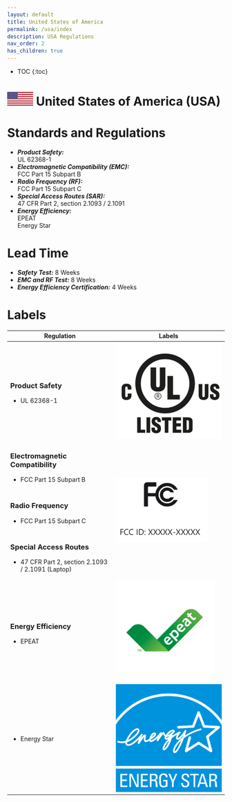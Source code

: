 ```yaml
---
layout: default
title: United States of America  
permalink: /usa/index
description: USA Regulations
nav_order: 2
has_children: true
---
```



* TOC
{:toc}

<h1> 
<img src="/assets/images/country-flag/usa-flag.png" style="width: 60px"/>
United States of America (USA) </h1>


# Standards and Regulations
- ***Product Safety:*** <br> UL 62368-1
- ***Electromagnetic Compatibility (EMC):*** <br> FCC Part 15 Subpart B
- ***Radio Frequency (RF):*** <br> FCC Part 15 Subpart C
- ***Special Access Routes (SAR):*** <br> 47 CFR Part 2, section 2.1093 / 2.1091
- ***Energy Efficiency:*** <br> EPEAT <br> Energy Star


# Lead Time
- ***Safety Test:*** 8 Weeks
- ***EMC and RF Test:*** 8 Weeks
- ***Energy Efficiency Certification:*** 4 Weeks


# Labels
<!-- Table of Regulatory Labels -->
<table>
    <thead>
        <tr>
            <th>Regulation</th>
            <th>Labels</th>
        </tr>
    </thead>
    <tbody>
        <tr>
            <td>
                <h3>Product Safety</h3>
                <ul>
                    <li>UL 62368-1</li>
                </ul>
            </td>
            <td rowspan=1>
                <img src="/assets/images/logo/usa-logo/UL.png" class="center-twenty"/>
            </td>
        </tr>
        <tr>
            <td>
                <h3>Electromagnetic Compatibility</h3>
                <ul>
                    <li>FCC Part 15 Subpart B</li>
                </ul>        
            </td>
            <td rowspan=3>
                <img src="/assets/images/logo/usa-logo/FCC.png" class="center-fifty"/>
            </td>
        </tr>
        <tr>
         <td>
                <h3>Radio Frequency</h3>
                <ul>
                    <li>FCC Part 15 Subpart C</li>
                </ul>
            </td>
        </tr>
        <tr>
            <td>
                <h3>Special Access Routes</h3>
                <ul>
                    <li>47 CFR Part 2, section 2.1093 / 2.1091 (Laptop)</li>
                </ul>
            </td>
        </tr>
        <tr>
            <td>
                <h3>Energy Efficiency</h3>
                <ul>
                    <li>EPEAT</li>
                </ul>
            </td>
            <td>
                <img src="/assets/images/logo/usa-logo/EPEAT.png" class="center-twenty"/>
            </td>
        </tr>
        <tr>
            <td>
                <ul>
                    <li>Energy Star</li>
                </ul>
            </td>
            <td>
                <img src="/assets/images/logo/usa-logo/EnergyStar.png" class="center-twenty"/>
            </td>
        </tr>    
    </tbody>
</table>

<!-- | Regulation   | Labels |
|:-------------|:------|
| UL 62368-1  | <img src="/assets/images/logo/usa-logo/UL.png" class="center-twenty"/> |
| FCC Part 15 Subpart B <br> FCC Part 15 Subpart C <br> 47 CFR Part 2, section 2.1093 / 2.1091 (Laptop) | <img src="/assets/images/logo/usa-logo/FCC.png" class="center-twenty"/>|
| EPEAT | <img src="/assets/images/logo/usa-logo/EPEAT.png" class="center-twenty"/>|
| Energy Star | <img src="/assets/images/logo/usa-logo/EnergyStar.png" class="center-twenty"/> |

<btn class="btn-collapsible-toggle">Toggle All Labels</btn>

## Product Safety
- UL 62368-1
<div cursor="pointer" class="collapsible" style="margin-top:-10px">Show Logo</div><div class="content">
    <img src="/assets/images/logo/usa-logo/UL.png" class="center-twenty"/>
</div>

## EMC
- FCC Part 15 Subpart B
<div cursor="pointer" class="collapsible" style="margin-top:-10px">Show Logo</div><div class="content">
    <img src="/assets/images/logo/usa-logo/FCC.png" class="center-twenty"/>
</div>

## RF
- FCC Part 15 Subpart C
<div cursor="pointer" class="collapsible" style="margin-top:-10px">Show Logo</div><div class="content">
    <img src="/assets/images/logo/usa-logo/FCC.png" class="center-twenty"/>
</div>

## SAR
-  47 CFR Part 2, section 2.1093 / 2.1091 (Laptop)
<div cursor="pointer" class="collapsible" style="margin-top:-10px">Show Logo</div><div class="content">
    <img src="/assets/images/logo/usa-logo/FCC.png" class="center-twenty"/>
</div>
        
## Energy Efficiency
- EPEAT
<div cursor="pointer" class="collapsible" style="margin-top:-10px">Show Logo</div><div class="content">
    <img src="/assets/images/logo/usa-logo/EPEAT.png" class="center-twenty"/>
</div> 
- Energy Star
<div cursor="pointer" class="collapsible" style="margin-top:-10px">Show Logo</div><div class="content">
    <img src="/assets/images/logo/usa-logo/EnergyStar.png" class="center-twenty"/>
</div> 
 -->
